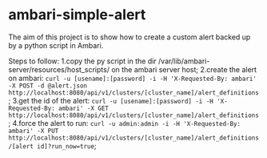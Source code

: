 # ambari-simple-alert
The aim of this project is to show how to create a custom alert backed up by a python script in Ambari.

Steps to follow:
1.copy the py script in the dir /var/lib/ambari-server/resources/host_scripts/ on the ambari server host;
2.create the alert on ambari: `curl -u [usename]:[password] -i -H 'X-Requested-By: ambari' -X POST -d @alert.json http://localhost:8080/api/v1/clusters/[cluster_name]/alert_definitions`;
3.get the id of the alert: `curl -u [usename]:[password] -i -H 'X-Requested-By: ambari' -X GET http://localhost:8080/api/v1/clusters/[cluster_name]/alert_definitions`;
4.force the alert to run: `curl -u admin:admin -i -H 'X-Requested-By: ambari' -X PUT http://localhost:8080/api/v1/clusters/[cluster_name]/alert_definitions/[alert id]?run_now=true`;
